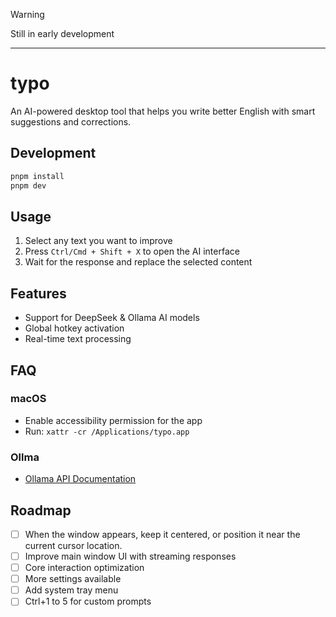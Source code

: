 > [!WARNING]
> Still in early development

---

# typo

An AI-powered desktop tool that helps you write better English with smart suggestions and corrections.

## Development

```bash
pnpm install
pnpm dev
```

## Usage

1. Select any text you want to improve
2. Press `Ctrl/Cmd + Shift + X` to open the AI interface
3. Wait for the response and replace the selected content

## Features

- Support for DeepSeek & Ollama AI models
- Global hotkey activation
- Real-time text processing

## FAQ

### macOS

- Enable accessibility permission for the app
- Run: `xattr -cr /Applications/typo.app`

### Ollma

- [Ollama API Documentation](https://github.com/ollama/ollama/blob/main/docs/api.md)

## Roadmap

- [ ] When the window appears, keep it centered, or position it near the current cursor location.
- [ ] Improve main window UI with streaming responses
- [ ] Core interaction optimization
- [ ] More settings available
- [ ] Add system tray menu
- [ ] Ctrl+1 to 5 for custom prompts
